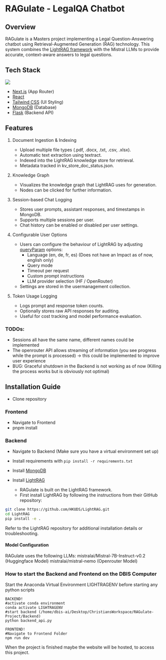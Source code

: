 # RAGulate - LegalQA Chatbot

## Overview  
RAGulate is a Masters project implementing a Legal Question-Answering chatbot using Retrieval-Augmented Generation (RAG) technology. This system combines the [LightRAG framework](https://github.com/HKUDS/LightRAG) with the Mistral LLMs to provide accurate, context-aware answers to legal questions.

## Tech Stack

<p align="left">
<img src="https://skillicons.dev/icons?i=next,react,tailwind,ts,mongodb,flask"/>
</p>

- [Next.js](https://nextjs.org/) (App Router)
- [React](https://react.dev/)
- [Tailwind CSS](https://tailwindcss.com/) (UI Styling)
- [MongoDB](https://www.mongodb.com/) (Database)
- [Flask](https://flask.palletsprojects.com/en/stable/) (Backend API)

## Features
1. Document Ingestion & Indexing

    - Upload multiple file types (.pdf, .docx, .txt, .csv, .xlsx).
    - Automatic text extraction using textract.
    - Indexed into the LightRAG knowledge store for retrieval.
    - Metadata tracked in kv_store_doc_status.json.

2. Knowledge Graph

    - Visualizes the knowledge graph that LightRAG uses for generation. 
    - Nodes can be clicked for further information.

3. Session-based Chat Logging

    - Stores user prompts, assistant responses, and timestamps in MongoDB.
    - Supports multiple sessions per user.
    - Chat history can be enabled or disabled per user settings.

4. Configurable User Options

    - Users can configure the behaviour of LightRAG by adjusting [queryParam](https://github.com/HKUDS/LightRAG/tree/main?tab=readme-ov-file#query-param) options:
        - Language (en, de, fr, es) (Does not have an Impact as of now, english only)
        - Query mode
        - Timeout per request
        - Custom prompt instructions
        - LLM provider selection (HF / OpenRouter)
    - Settings are stored in the usermanagement collection.

5. Token Usage Logging

    - Logs prompt and response token counts.
    - Optionally stores raw API responses for auditing.
    - Useful for cost tracking and model performance evaluation.

### TODOs:
- Sessions all have the same name, different names could be implemented
- The openrouter API allows streaming of information (you see progress while the prompt is processed) -> this could be implemented to improve user experience
- BUG: Graceful shutdown in the Backend is not working as of now (Killing the process works but is obviously not optimal)

## Installation Guide

- Clone repository

### Frontend
- Navigate to Frontend
- pnpm install

### Backend

- Navigate to Backend (Make sure you have a virtual environment set up)
- Install requirements with `pip install -r requirements.txt`
- Install [MongoDB](https://www.mongodb.com/docs/manual/administration/install-community/?linux-distribution=ubuntu&linux-package=default&operating-system=linux&search-linux=with-search-linux)

- Install [LightRAG](https://github.com/HKUDS/LightRAG/tree/main)
    - RAGulate is built on the LightRAG framework.
    - First install LightRAG by following the instructions from their GitHub repository:

```bash
git clone https://github.com/HKUDS/LightRAG.git
cd LightRAG
pip install -e .
```
Refer to the LightRAG repository for additional installation details or troubleshooting.

#### Model Configuration
RAGulate uses the following LLMs:
mistralai/Mistral-7B-Instruct-v0.2 (Huggingface Model)
mistralai/mistral-nemo (Openrouter Model)

### How to start the Backend and Frontend on the DBIS Computer
Start the Anaconda Virtual Environment LIGHTRAGENV before starting any python scripts
```
BACKEND!
#activate conda environment
conda activate LIGHTRAGENV
#start backend (/home/dbis-ai/Desktop/ChristiansWorkspace/RAGulate-Project/Backend)
python backend_api.py
```
```
FRONTEND!
#Navigate to Frontend Folder
npm run dev
```
When the project is finished maybe the website will be hosted, to access this project.
